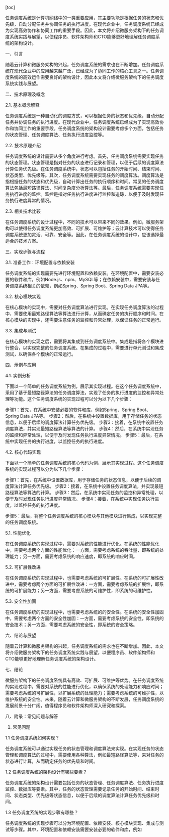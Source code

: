 
[toc]                    
                
                
任务调度系统是计算机网络中的一类重要应用，其主要功能是根据任务的状态和优先级，自动分配任务并协调任务的执行进度。在现代企业中，任务调度系统已经成为实现高效协作和协同工作的重要手段。因此，本文将介绍微服务架构下的任务调度系统实践与展望，以便程序员、软件架构师和CTO能够更好地理解任务调度系统的架构设计。

一、引言

随着云计算和微服务架构的兴起，任务调度系统的需求也在不断增加。任务调度系统在现代企业中的应用越来越广泛，已经成为了协同工作的核心工具之一。任务调度系统的高效运作需要良好的架构设计，因此本文将介绍微服务架构下的任务调度系统实践与展望。

二、技术原理及概念

2.1. 基本概念解释

任务调度系统是一种自动化的调度方式，可以根据任务的状态和优先级，自动分配任务并协调任务的执行进度。在现代企业中，任务调度系统已经成为了实现高效协作和协同工作的重要手段。任务调度系统的架构设计需要考虑多个方面，包括任务的状态管理、任务调度算法、任务执行进度监控等。

2.2. 技术原理介绍

任务调度系统的设计需要从多个角度进行考虑。首先，任务调度系统需要实现任务的状态管理。状态管理是指对任务的状态进行记录和管理，以便于后续的调度算法计算任务优先级。在任务调度系统中，状态可以包括任务的开始时间、结束时间、状态类型、优先级等。其次，任务调度系统需要实现任务的调度算法。调度算法是指根据任务的状态和优先级，自动计算出任务的执行顺序和时间。常见的任务调度算法包括最短路径算法、时间复杂度分析算法等。最后，任务调度系统需要实现任务执行进度的监控。监控是指对任务执行进度进行监控和追踪，以便于及时发现任务执行进度异常的情况。

2.3. 相关技术比较

在任务调度系统的设计过程中，不同的技术可以带来不同的效果。例如，微服务架构可以使得任务调度系统更加高效、可扩展、可维护等；云计算技术可以使得任务调度系统更加灵活、可靠、安全等。因此，在任务调度系统的设计中，应该选择最适合的技术方案。

三、实现步骤与流程

3.1. 准备工作：环境配置与依赖安装

任务调度系统的实现需要先进行环境配置和依赖安装。在环境配置中，需要安装必要的软件和库，例如Node.js、npm、MySQL等；在依赖安装中，需要安装与任务调度系统相关的依赖，例如Spring、Spring Boot、Spring Data JPA等。

3.2. 核心模块实现

在核心模块的实现中，需要对任务调度算法进行实现。在实现任务调度算法的过程中，需要使用最短路径算法等算法进行计算，从而确定任务的执行顺序和时间。在核心模块的实现中，还需要注意任务的监控和异常处理，以保证任务的正常运行。

3.3. 集成与测试

在核心模块的实现之后，需要将其集成到任务调度系统中。集成是指将各个模块进行整合，以实现完整的任务调度系统。在集成的过程中，需要进行单元测试和集成测试，以确保各个模块的正常运行。

四、示例与应用

4.1. 实例分析

下面以一个简单的任务调度系统为例，展示其实现过程。在这个任务调度系统中，采用了基于最短路径算法的任务调度算法，实现了任务的执行进度的监控和异常处理等功能。这个任务调度系统的实现过程可以分为以下几个步骤：

步骤1：首先，在系统中安装必要的软件和库，例如Spring、Spring Boot、Spring Data JPA等。
步骤2：然后，在系统中设置数据库，用于存储任务的状态信息，以便于后续的调度算法计算任务优先级。
步骤3：接着，在系统中设置任务调度算法，并实现最短路径算法等算法的计算。
步骤4：然后，在系统中实现任务的监控和异常处理，以便于及时发现任务执行进度异常情况。
步骤5：最后，在系统中实现任务的执行进度，以监控任务的执行进度。

4.2. 核心代码实现

下面以一个简单的任务调度系统的核心代码为例，展示其实现过程。这个任务调度系统的实现过程可以分为以下几个步骤：

步骤1：首先，在系统中设置数据库，用于存储任务的状态信息，以便于后续的调度算法计算任务优先级。
步骤2：接着，在系统中设置任务调度算法，并实现最短路径算法等算法的计算。
步骤3：然后，在系统中实现任务的监控和异常处理，以便于及时发现任务执行进度异常情况。
步骤4：接着，在系统中实现任务执行进度，以监控任务的执行进度。

步骤5：最后，将整个任务调度系统的核心模块与其他模块进行集成，以实现完整的任务调度系统。

5.1. 性能优化

在任务调度系统的实现过程中，需要对系统的性能进行优化。在系统的性能优化中，需要考虑两个方面的性能优化：一方面，需要考虑系统的吞吐量，即系统的处理能力；另一方面，需要考虑系统的响应速度，即系统的响应时间。

5.2. 可扩展性改进

在任务调度系统的实现过程中，也需要考虑系统的可扩展性。在系统的可扩展性改进中，需要考虑两个方面的可扩展性改进：一方面，需要考虑系统的扩展性，即系统的可扩展能力；另一方面，需要考虑系统的可维护性，即系统的可维护性。

5.3. 安全性加固

在任务调度系统的实现过程中，也需要考虑系统的的安全性。在系统的安全性加固中，需要考虑两个方面的安全性加固：一方面，需要考虑系统的安全性，即系统的安全技术；另一方面，需要考虑系统的安全性，即系统的安全策略。

六、结论与展望

随着云计算和微服务架构的兴起，任务调度系统的需求也在不断增加。因此，本文将介绍微服务架构下的任务调度系统实践与展望，以便程序员、软件架构师和CTO能够更好地理解任务调度系统的架构设计。

七、结论

微服务架构下的任务调度系统具有高效、可扩展、可维护等优势。在任务调度系统的实现过程中，需要对系统的性能进行优化，以确保系统的处理能力和响应时间；需要考虑系统的可扩展性，以扩展系统的处理能力；需要考虑系统的可维护性，以维护系统的安全性。未来，随着云计算和微服务架构的不断发展，任务调度系统的发展前景十分广阔，值得程序员和软件架构师深入研究和探索。

八、附录：常见问题与解答

1. 常见问题

1.1 任务调度系统如何实现？

任务调度系统可以通过实现任务的状态管理和调度算法来实现。在实现任务的状态管理和调度算法的过程中，需要使用各种算法，例如最短路径算法等，来对任务的状态进行计算，从而确定任务的优先级和时间。

1.2 任务调度系统的架构设计有哪些要素？

任务调度系统的架构设计需要包括任务的状态管理、任务调度算法、任务执行进度监控、数据库等要素。其中，任务的状态管理需要记录任务的开始时间、结束时间、状态类型、优先级等状态信息，以便于后续的调度算法计算任务优先级和时间。

1.3 任务调度系统的实现步骤有哪些？

任务调度系统的实现步骤可以分为环境配置、依赖安装、核心模块实现、集成与测试等步骤。其中，环境配置和依赖安装需要安装必要的软件和库，例如

